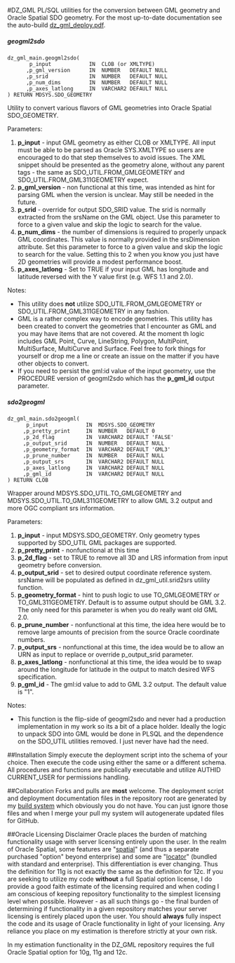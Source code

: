 #DZ_GML
PL/SQL utilities for the conversion between GML geometry and Oracle Spatial SDO geometry.
For the most up-to-date documentation see the auto-build [dz_gml_deploy.pdf](https://github.com/pauldzy/DZ_GML/blob/master/dz_gml_deploy.pdf).

##### geogml2sdo
```
dz_gml_main.geogml2sdo(
       p_input            IN  CLOB (or XMLTYPE)
      ,p_gml_version      IN  NUMBER   DEFAULT NULL
      ,p_srid             IN  NUMBER   DEFAULT NULL
      ,p_num_dims         IN  NUMBER   DEFAULT NULL
      ,p_axes_latlong     IN  VARCHAR2 DEFAULT NULL
) RETURN MDSYS.SDO_GEOMETRY
```
Utility to convert various flavors of GML geometries into Oracle Spatial SDO_GEOMETRY.

Parameters:
 
1. **p_input** - input GML geometry as either CLOB or XMLTYPE.  All input must be able to be parsed as Oracle SYS.XMLTYPE so users are encouraged to do that step themselves to avoid issues.  The XML snippet should be presented as the geometry alone, without any parent tags - the same as SDO_UTIL.FROM_GMLGEOMETRY and SDO_UTIL.FROM_GML311GEOMETRY expect.
2. **p_gml_version** - non functional at this time, was intended as hint for parsing GML when the version is unclear.  May still be needed in the future.
3. **p_srid** - override for output SDO_SRID value.  The srid is normally extracted from the srsName on the GML object.  Use this parameter to force to a given value and skip the logic to search for the value.
4. **p_num_dims** - the number of dimensions is required to properly unpack GML coordinates.  This value is normally provided in the srsDimension attribute.  Set this parameter to force to a given value and skip the logic to search for the value.  Setting this to 2 when you know you just have 2D geometries will provide a modest performance boost.
5. **p_axes_latlong** - Set to TRUE if your input GML has longitude and latitude reversed with the Y value first (e.g. WFS 1.1 and 2.0).

Notes:

* This utility does **not** utilize SDO_UTIL.FROM_GMLGEOMETRY or SDO_UTIL.FROM_GML311GEOMETRY in any fashion.
* GML is a rather complex way to encode geometries.  This utility has been created to convert the geometries that I encounter as GML and you may have items that are not covered.  At the moment th logic includes GML Point, Curve, LineString, Polygon, MultiPoint, MultiSurface, MultiCurve and Surface.  Feel free to fork things for yourself or drop me a line or create an issue on the matter if you have other objects to convert.  
* If you need to persist the gml:id value of the input geometry, use the PROCEDURE version of geogml2sdo which has the **p_gml_id** output parameter.

##### sdo2geogml
```
dz_gml_main.sdo2geogml(
      p_input            IN  MDSYS.SDO_GEOMETRY
     ,p_pretty_print     IN  NUMBER   DEFAULT 0
     ,p_2d_flag          IN  VARCHAR2 DEFAULT 'FALSE'
     ,p_output_srid      IN  NUMBER   DEFAULT NULL
     ,p_geometry_format  IN  VARCHAR2 DEFAULT 'GML3'
     ,p_prune_number     IN  NUMBER   DEFAULT NULL
     ,p_output_srs       IN  VARCHAR2 DEFAULT NULL
     ,p_axes_latlong     IN  VARCHAR2 DEFAULT NULL
     ,p_gml_id           IN  VARCHAR2 DEFAULT NULL
) RETURN CLOB
```
Wrapper around MDSYS.SDO_UTIL.TO_GMLGEOMETRY and MDSYS.SDO_UTIL.TO_GML311GEOMETRY to allow GML 3.2 output and more OGC compliant srs information.

Parameters:
 
1. **p_input** - input MDSYS.SDO_GEOMETRY.  Only geometry types supported by SDO_UTIL GML packages are supported.
2. **p_pretty_print** - nonfunctional at this time
3. **p_2d_flag** - set to TRUE to remove all 3D and LRS information from input geometry before conversion.
4. **p_output_srid** - set to desired output coordinate reference system.  srsName will be populated as defined in dz_gml_util.srid2srs utility function.  
5. **p_geometry_format** - hint to push logic to use TO_GMLGEOMETRY or TO_GML311GEOMETRY.  Default is to assume output should be GML 3.2.  The only need for this parameter is when you do really want old GML 2.0.
6. **p_prune_number** - nonfunctional at this time, the idea here would be to remove large amounts of precision from the source Oracle coordinate numbers.
7. **p_output_srs** - nonfunctional at this time, the idea would be to allow an URN as input to replace or override p_output_srid parameter.
8. **p_axes_latlong** - nonfunctional at this time, the idea would be to swap around the longitude for latitude in the output to match desired WFS specification. 
8. **p_gml_id** - The gml:id value to add to GML 3.2 output.  The default value is "1".

Notes:

* This function is the flip-side of geogml2sdo and never had a production implementation in my work so its a bit of a place holder.  Ideally the logic to unpack SDO into GML would be done in PLSQL and the dependence on the SDO_UTIL utilities removed.  I just never have had the need.

##Installation
Simply execute the deployment script into the schema of your choice.  Then execute the code using either the same or a different schema.  All procedures and functions are publically executable and utilize AUTHID CURRENT_USER for permissions handling.

##Collaboration
Forks and pulls are **most** welcome.  The deployment script and deployment documentation files in the repository root are generated by my [build system](https://github.com/pauldzy/Speculative_PLSQL_CI) which obviously you do not have.  You can just ignore those files and when I merge your pull my system will autogenerate updated files for GitHub.

##Oracle Licensing Disclaimer
Oracle places the burden of matching functionality usage with server licensing entirely upon the user.  In the realm of Oracle Spatial, some features are "[spatial](http://download.oracle.com/otndocs/products/spatial/pdf/12c/oraspatitalandgraph_12_fo.pdf)" (and thus a separate purchased "option" beyond enterprise) and some are "[locator](http://download.oracle.com/otndocs/products/spatial/pdf/12c/oraspatialfeatures_12c_fo_locator.pdf)" (bundled with standard and enterprise).  This differentiation is ever changing.  Thus the definition for 11g is not exactly the same as the definition for 12c.  If you are seeking to utilize my code **without** a full Spatial option license, I do provide a good faith estimate of the licensing required and when coding I am conscious of keeping repository functionality to the simplest licensing level when possible.  However - as all such things go - the final burden of determining if functionality in a given repository matches your server licensing is entirely placed upon the user.  You should **always** fully inspect the code and its usage of Oracle functionality in light of your licensing.  Any reliance you place on my estimation is therefore strictly at your own risk.

In my estimation functionality in the DZ_GML repository requires the full Oracle Spatial option for 10g, 11g and 12c.

